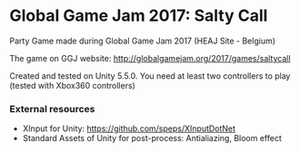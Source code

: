 # Global Game Jam 2017: Salty Call
Party Game made during Global Game Jam 2017 (HEAJ Site - Belgium)

The game on GGJ website: http://globalgamejam.org/2017/games/saltycall

Created and tested on Unity 5.5.0. You need at least two controllers to play (tested with Xbox360 controllers)

### External resources
- XInput for Unity: https://github.com/speps/XInputDotNet
- Standard Assets of Unity for post-process: Antialiazing, Bloom effect
